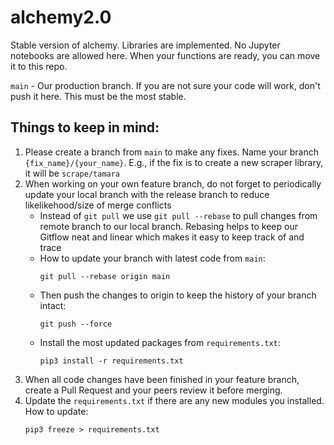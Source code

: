 # alchemy2.0

Stable version of alchemy. Libraries are implemented. No Jupyter notebooks are allowed here. When your functions are ready, you can move it to this repo.

```main``` - Our production branch. If you are not sure your code will work, don't push it here. This must be the most stable.

## Things to keep in mind:
1. Please create a branch from ```main``` to make any fixes. Name your branch ```{fix_name}/{your_name}```. E.g., if the fix is to create a new scraper library, it will be ```scrape/tamara```
2. When working on your own feature branch, do not forget to periodically update your local branch with the release branch to reduce likelikehood/size of merge conflicts
    - Instead of ```git pull``` we use ```git pull --rebase``` to pull changes from remote branch to our local branch. Rebasing helps to keep our Gitflow neat and linear which makes it easy to keep track of and trace
    - How to update your branch with latest code from ```main```:
      ```
      git pull --rebase origin main
      ```
    - Then push the changes to origin to keep the history of your branch intact:
      ```
      git push --force
      ```
    - Install the most updated packages from ```requirements.txt```:
      ```
      pip3 install -r requirements.txt
      ```
3. When all code changes have been finished in your feature branch, create a Pull Request and your peers review it before merging.
4. Update the ```requirements.txt``` if there are any new modules you installed. How to update: 
    ```
    pip3 freeze > requirements.txt
    ```
